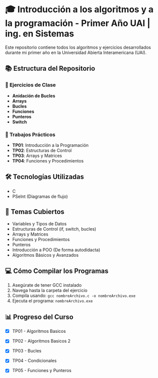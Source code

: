 # 🎓 Introducción a los algoritmos y a la programación - Primer Año UAI | ing. en Sistemas

Este repositorio contiene todos los algoritmos y ejercicios desarrollados durante mi primer año en la Universidad Abierta Interamericana (UAI).

## 📚 Estructura del Repositorio

### 📂 Ejercicios de Clase
- **Anidación de Bucles**
- **Arrays**
- **Bucles**
- **Funciones**
- **Punteros**
- **Switch**

### 📝 Trabajos Prácticos
- **TP01**: Introducción a la Programación
- **TP02**: Estructuras de Control
- **TP03**: Arrays y Matrices
- **TP04**: Funciones y Procedimientos

## 🛠️ Tecnologías Utilizadas
- C
- PSeInt (Diagramas de flujo)

## 📌 Temas Cubiertos
- Variables y Tipos de Datos
- Estructuras de Control (if, switch, bucles)
- Arrays y Matrices
- Funciones y Procedimientos
- Punteros
- Introducción a POO (De forma autodidacta)
- Algoritmos Básicos y Avanzados

## 💻 Cómo Compilar los Programas
1. Asegúrate de tener GCC instalado
2. Navega hasta la carpeta del ejercicio
3. Compila usando: `gcc nombreArchivo.c -o nombreArchivo.exe`
4. Ejecuta el programa: `nombreArchivo.exe`

## 📊 Progreso del Curso
- [x] TP01 - Algoritmos Basicos
- [x] TP02 - Algoritmos Basicos 2
- [x] TP03 - Bucles
- [x] TP04 - Condicionales
- [x] TP05 - Funciones y Punteros

